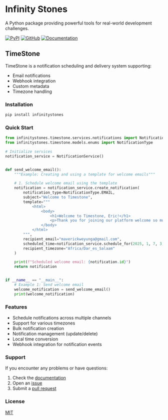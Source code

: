 # Infinity Stones

A Python package providing powerful tools for real-world development challenges.

[![PyPI ](https://badge.fury.io/py/infinitystones.svg)](https://badge.fury.io/py/infinitystones)
[![GitHub](https://img.shields.io/github/license/Tiririkha/infinity-stones)](https://github.com/Tiririkha/infinity-stones/blob/main/LICENSE)
[![Documentation](https://img.shields.io/badge/docs-latest-blue.svg)](https://github.com/Tiririkha/infinity-stones)

## TimeStone

TimeStone is a notification scheduling and delivery system supporting:

- Email notifications
- Webhook integration
- Custom metadata
- Timezone handling

### Installation

```bash
pip install infinitystones
```

### Quick Start

```python
from infinitystones.timestone.services.notifications import NotificationService
from infinitystones.timestone.models.enums import NotificationType

# Initialize services
notification_service = NotificationService()


def send_welcome_email():
    """Example: Creating and using a template for welcome emails"""

    # 1. Schedule welcome email using the template
    notification = notification_service.create_notification(
        notification_type=NotificationType.EMAIL,
        subject="Welcome to Timestone",
        template="""
            <html>
                <body>
                    <h1>Welcome to Timestone, Eric!</h1>
                    <p>Thank you for joining our platform welcome so much.</p>
                </body>
            </html>
        """,
        recipient_email="maverickweyunga@gmail.com",
        scheduled_time=notification_service.schedule_for(2025, 1, 7, 3, 6),
        recipient_timezone="Africa/Dar_es_Salaam"
    )

    print(f"Scheduled welcome email: {notification.id}")
    return notification


if __name__ == "__main__":
    # Example 1: Send welcome email
    welcome_notification = send_welcome_email()
    print(welcome_notification)

```

### Features

- Schedule notifications across multiple channels
- Support for various timezones
- Bulk notification creation
- Notification management (update/delete)
- Local time conversion
- Webhook integration for notification events

### Support

If you encounter any problems or have questions:

1. Check the [documentation](https://github.com/Tiririkha/infinity-stones)
2. Open an [issue](https://github.com/Tiririkha/infinity-stones/issues)
3. Submit a [pull request](https://github.com/Tiririkha/infinity-stones/pulls)

### License

[MIT](https://github.com/Tiririkha/infinity-stones/blob/main/LICENSE)